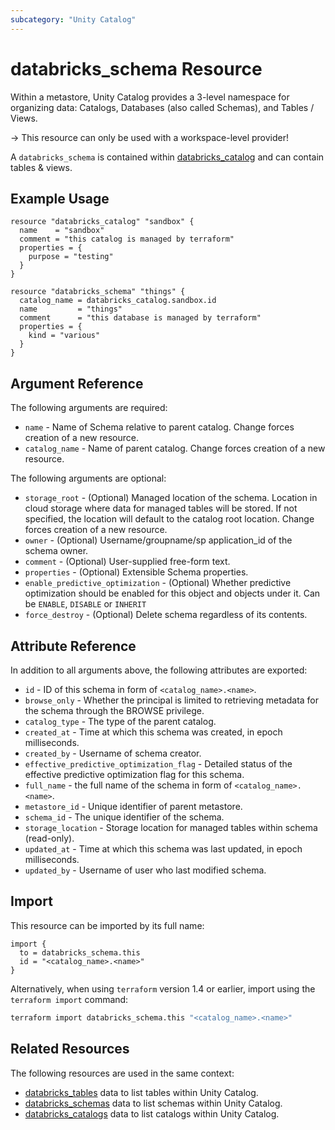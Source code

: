 ```yaml
---
subcategory: "Unity Catalog"
---
```

# databricks_schema Resource

Within a metastore, Unity Catalog provides a 3-level namespace for organizing data: Catalogs, Databases (also called Schemas), and Tables / Views.

-> This resource can only be used with a workspace-level provider!

A `databricks_schema` is contained within [databricks_catalog](catalog.md) and can contain tables & views.

## Example Usage

```hcl
resource "databricks_catalog" "sandbox" {
  name    = "sandbox"
  comment = "this catalog is managed by terraform"
  properties = {
    purpose = "testing"
  }
}

resource "databricks_schema" "things" {
  catalog_name = databricks_catalog.sandbox.id
  name         = "things"
  comment      = "this database is managed by terraform"
  properties = {
    kind = "various"
  }
}
```

## Argument Reference

The following arguments are required:

* `name` - Name of Schema relative to parent catalog. Change forces creation of a new resource.
* `catalog_name` - Name of parent catalog. Change forces creation of a new resource.

The following arguments are optional:

* `storage_root` - (Optional) Managed location of the schema. Location in cloud storage where data for managed tables will be stored. If not specified, the location will default to the catalog root location. Change forces creation of a new resource.
* `owner` - (Optional) Username/groupname/sp application_id of the schema owner.
* `comment` - (Optional) User-supplied free-form text.
* `properties` - (Optional) Extensible Schema properties.
* `enable_predictive_optimization` - (Optional) Whether predictive optimization should be enabled for this object and objects under it. Can be `ENABLE`, `DISABLE` or `INHERIT`
* `force_destroy` - (Optional) Delete schema regardless of its contents.

## Attribute Reference

In addition to all arguments above, the following attributes are exported:

* `id` - ID of this schema in form of `<catalog_name>.<name>`.
* `browse_only` - Whether the principal is limited to retrieving metadata for the schema through the BROWSE privilege.
* `catalog_type` - The type of the parent catalog.
* `created_at` - Time at which this schema was created, in epoch milliseconds.
* `created_by` - Username of schema creator.
* `effective_predictive_optimization_flag` - Detailed status of the effective predictive optimization flag for this schema.
* `full_name` - the full name of the schema in form of `<catalog_name>.<name>`.
* `metastore_id` - Unique identifier of parent metastore.
* `schema_id` - The unique identifier of the schema.
* `storage_location` - Storage location for managed tables within schema (read-only).
* `updated_at` - Time at which this schema was last updated, in epoch milliseconds.
* `updated_by` - Username of user who last modified schema.

## Import

This resource can be imported by its full name:

```hcl
import {
  to = databricks_schema.this
  id = "<catalog_name>.<name>"
}
```

Alternatively, when using `terraform` version 1.4 or earlier, import using the `terraform import` command:

```bash
terraform import databricks_schema.this "<catalog_name>.<name>"
```

## Related Resources

The following resources are used in the same context:

* [databricks_tables](../data-sources/tables.md) data to list tables within Unity Catalog.
* [databricks_schemas](../data-sources/schemas.md) data to list schemas within Unity Catalog.
* [databricks_catalogs](../data-sources/catalogs.md) data to list catalogs within Unity Catalog.
